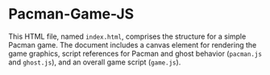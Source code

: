 # Pacman-Game-JS
This HTML file, named `index.html`, comprises the structure for a simple Pacman game. The document includes a canvas element for rendering the game graphics, script references for Pacman and ghost behavior (`pacman.js` and `ghost.js`), and an overall game script (`game.js`).
